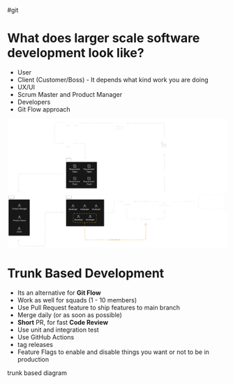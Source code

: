 #git 

# What does larger scale software development look like?

- User 
- Client (Customer/Boss) - It depends what kind work you are doing
- UX/UI
- Scrum Master and Product Manager
- Developers
- Git Flow approach

![](../-/attachments/diagram-export-11-15-2023-7_49_28-PM.png)


# Trunk Based Development

- Its an alternative for **Git Flow**
- Work as well for squads (1 - 10 members)
- Use Pull Request feature to ship features to main branch
- Merge daily (or as soon as possible)
- **Short** PR, for fast **Code Review**
- Use unit and integration test
- Use GitHub Actions
- tag releases
- Feature Flags to enable and disable things you want or not to be in production

trunk based diagram

